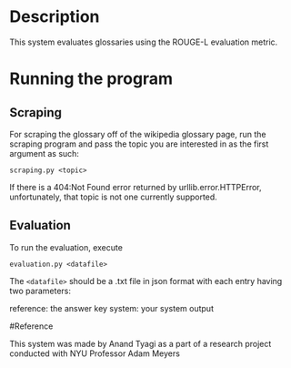 # Description
This system evaluates glossaries using the ROUGE-L evaluation metric.

# Running the program

## Scraping
For scraping the glossary off of the wikipedia glossary page, run the scraping program and pass the topic you are interested in as the first argument as such:

```
scraping.py <topic>
```
If there is a 404:Not Found error returned by urllib.error.HTTPError, unfortunately, that topic is not one currently supported.

## Evaluation
To run the evaluation, execute
```
evaluation.py <datafile>
```

The `<datafile>` should be a .txt file in json format with each entry having two parameters:

  reference: the answer key
  system: your system output

#Reference

This system was made by Anand Tyagi as a part of a research project conducted with NYU Professor Adam Meyers

